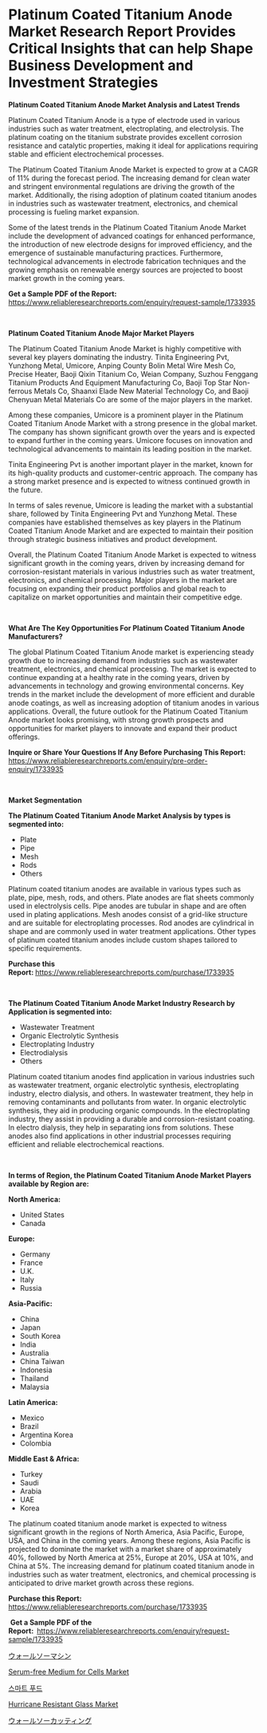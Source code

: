 <p><h1>Platinum Coated Titanium Anode Market Research Report Provides Critical Insights that can help Shape Business Development and Investment Strategies</h1></p><p><strong>Platinum Coated Titanium Anode Market Analysis and Latest Trends</strong></p>
<p><p>Platinum Coated Titanium Anode is a type of electrode used in various industries such as water treatment, electroplating, and electrolysis. The platinum coating on the titanium substrate provides excellent corrosion resistance and catalytic properties, making it ideal for applications requiring stable and efficient electrochemical processes.</p><p>The Platinum Coated Titanium Anode Market is expected to grow at a CAGR of 11% during the forecast period. The increasing demand for clean water and stringent environmental regulations are driving the growth of the market. Additionally, the rising adoption of platinum coated titanium anodes in industries such as wastewater treatment, electronics, and chemical processing is fueling market expansion.</p><p>Some of the latest trends in the Platinum Coated Titanium Anode Market include the development of advanced coatings for enhanced performance, the introduction of new electrode designs for improved efficiency, and the emergence of sustainable manufacturing practices. Furthermore, technological advancements in electrode fabrication techniques and the growing emphasis on renewable energy sources are projected to boost market growth in the coming years.</p></p>
<p><strong>Get a Sample PDF of the Report:&nbsp;</strong> <a href="https://www.reliableresearchreports.com/enquiry/request-sample/1733935">https://www.reliableresearchreports.com/enquiry/request-sample/1733935</a></p>
<p>&nbsp;</p>
<p><strong>Platinum Coated Titanium Anode Major Market Players</strong></p>
<p><p>The Platinum Coated Titanium Anode Market is highly competitive with several key players dominating the industry. Tinita Engineering Pvt, Yunzhong Metal, Umicore, Anping County Bolin Metal Wire Mesh Co, Precise Heater, Baoji Qixin Titanium Co, Weian Company, Suzhou Fenggang Titanium Products And Equipment Manufacturing Co, Baoji Top Star Non-ferrous Metals Co, Shaanxi Elade New Material Technology Co, and Baoji Chenyuan Metal Materials Co are some of the major players in the market.</p><p>Among these companies, Umicore is a prominent player in the Platinum Coated Titanium Anode Market with a strong presence in the global market. The company has shown significant growth over the years and is expected to expand further in the coming years. Umicore focuses on innovation and technological advancements to maintain its leading position in the market.</p><p>Tinita Engineering Pvt is another important player in the market, known for its high-quality products and customer-centric approach. The company has a strong market presence and is expected to witness continued growth in the future.</p><p>In terms of sales revenue, Umicore is leading the market with a substantial share, followed by Tinita Engineering Pvt and Yunzhong Metal. These companies have established themselves as key players in the Platinum Coated Titanium Anode Market and are expected to maintain their position through strategic business initiatives and product development.</p><p>Overall, the Platinum Coated Titanium Anode Market is expected to witness significant growth in the coming years, driven by increasing demand for corrosion-resistant materials in various industries such as water treatment, electronics, and chemical processing. Major players in the market are focusing on expanding their product portfolios and global reach to capitalize on market opportunities and maintain their competitive edge.</p></p>
<p>&nbsp;</p>
<p><strong>What Are The Key Opportunities For Platinum Coated Titanium Anode Manufacturers?</strong></p>
<p><p>The global Platinum Coated Titanium Anode market is experiencing steady growth due to increasing demand from industries such as wastewater treatment, electronics, and chemical processing. The market is expected to continue expanding at a healthy rate in the coming years, driven by advancements in technology and growing environmental concerns. Key trends in the market include the development of more efficient and durable anode coatings, as well as increasing adoption of titanium anodes in various applications. Overall, the future outlook for the Platinum Coated Titanium Anode market looks promising, with strong growth prospects and opportunities for market players to innovate and expand their product offerings.</p></p>
<p><strong>Inquire or Share Your Questions If Any Before Purchasing This Report:</strong> <a href="https://www.reliableresearchreports.com/enquiry/pre-order-enquiry/1733935">https://www.reliableresearchreports.com/enquiry/pre-order-enquiry/1733935</a></p>
<p>&nbsp;</p>
<p><strong>Market Segmentation</strong></p>
<p><strong>The Platinum Coated Titanium Anode Market Analysis by types is segmented into:</strong></p>
<p><ul><li>Plate</li><li>Pipe</li><li>Mesh</li><li>Rods</li><li>Others</li></ul></p>
<p><p>Platinum coated titanium anodes are available in various types such as plate, pipe, mesh, rods, and others. Plate anodes are flat sheets commonly used in electrolysis cells. Pipe anodes are tubular in shape and are often used in plating applications. Mesh anodes consist of a grid-like structure and are suitable for electroplating processes. Rod anodes are cylindrical in shape and are commonly used in water treatment applications. Other types of platinum coated titanium anodes include custom shapes tailored to specific requirements.</p></p>
<p><strong>Purchase this Report:&nbsp;</strong><a href="https://www.reliableresearchreports.com/purchase/1733935">https://www.reliableresearchreports.com/purchase/1733935</a></p>
<p>&nbsp;</p>
<p><strong>The Platinum Coated Titanium Anode Market Industry Research by Application is segmented into:</strong></p>
<p><ul><li>Wastewater Treatment</li><li>Organic Electrolytic Synthesis</li><li>Electroplating Industry</li><li>Electrodialysis</li><li>Others</li></ul></p>
<p><p>Platinum coated titanium anodes find application in various industries such as wastewater treatment, organic electrolytic synthesis, electroplating industry, electro dialysis, and others. In wastewater treatment, they help in removing contaminants and pollutants from water. In organic electrolytic synthesis, they aid in producing organic compounds. In the electroplating industry, they assist in providing a durable and corrosion-resistant coating. In electro dialysis, they help in separating ions from solutions. These anodes also find applications in other industrial processes requiring efficient and reliable electrochemical reactions.</p></p>
<p>&nbsp;</p>
<p><strong>In terms of Region, the Platinum Coated Titanium Anode Market Players available by Region are:</strong></p>
<p>
    <p> <strong> North America: </strong>
        <ul>
            <li>United States</li>
            <li>Canada</li>
        </ul>
        </p> 
    <p> <strong> Europe: </strong>
        <ul>
            <li>Germany</li>
            <li>France</li>
            <li>U.K.</li>
            <li>Italy</li>
            <li>Russia</li>
        </ul>
        </p> 
    <p> <strong> Asia-Pacific: </strong>
        <ul>
            <li>China</li>
            <li>Japan</li>
            <li>South Korea</li>
            <li>India</li>
            <li>Australia</li>
            <li>China Taiwan</li>
            <li>Indonesia</li>
            <li>Thailand</li>
            <li>Malaysia</li>
        </ul>
        </p> 
    <p> <strong> Latin America: </strong>
        <ul>
            <li>Mexico</li>
            <li>Brazil</li>
            <li>Argentina Korea</li>
            <li>Colombia</li>
        </ul>
        </p> 
    <p> <strong> Middle East & Africa: </strong>
        <ul>
            <li>Turkey</li>
            <li>Saudi</li>
            <li>Arabia</li>
            <li>UAE</li>
            <li>Korea</li>
        </ul>
    </p>
    </p>
<p><p>The platinum coated titanium anode market is expected to witness significant growth in the regions of North America, Asia Pacific, Europe, USA, and China in the coming years. Among these regions, Asia Pacific is projected to dominate the market with a market share of approximately 40%, followed by North America at 25%, Europe at 20%, USA at 10%, and China at 5%. The increasing demand for platinum coated titanium anode in industries such as water treatment, electronics, and chemical processing is anticipated to drive market growth across these regions.</p></p>
<p><strong>Purchase this Report: </strong><a href="https://www.reliableresearchreports.com/purchase/1733935">https://www.reliableresearchreports.com/purchase/1733935</a></p>
<p>&nbsp;<strong>Get a Sample PDF of the Report:&nbsp;&nbsp;</strong><a href="https://www.reliableresearchreports.com/enquiry/request-sample/1733935">https://www.reliableresearchreports.com/enquiry/request-sample/1733935</a></p>
<p><strong></strong></p>
<p><p><a href="https://github.com/efcvopdgkdx128/Market-Research-Report-List-1/blob/main/7110491193688.md">ウォールソーマシン</a></p><p><a href="https://issuu.com/reportprime-2/docs/serum-free-medium-for-cells-market-size-2030.pptx">Serum-free Medium for Cells Market</a></p><p><a href="https://github.com/fredrickeglers/Market-Research-Report-List-1/blob/main/1198341193473.md">스마트 푸드</a></p><p><a href="https://github.com/Chiragrp22/Market-Research-Report-List-3/blob/main/hurricane-resistant-glass-market.md">Hurricane Resistant Glass Market</a></p><p><a href="https://github.com/hwbcz413288296/Market-Research-Report-List-1/blob/main/3796049193689.md">ウォールソーカッティング</a></p></p>